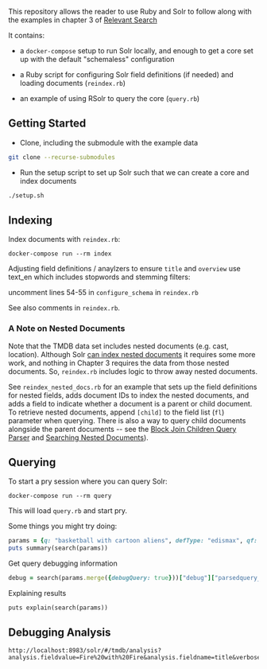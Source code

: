 This repository allows the reader to use Ruby and Solr to follow along with the
examples in chapter 3 of [Relevant
Search](https://learning.oreilly.com/library/view/relevant-search-with/9781617292774/)

It contains:

* a `docker-compose` setup to run Solr locally, and enough to get a core set up
  with the default "schemaless" configuration

* a Ruby script for configuring Solr field definitions (if needed) and loading documents (`reindex.rb`)

* an example of using RSolr to query the core (`query.rb`)

## Getting Started

* Clone, including the submodule with the example data

```bash
git clone --recurse-submodules 
```

* Run the setup script to set up Solr such that we can create a core and index documents

```bash
./setup.sh
```

## Indexing

Index documents with `reindex.rb`:

```
docker-compose run --rm index
```

Adjusting field definitions / anaylzers to ensure `title` and `overview` use
text\_en which includes stopwords and stemming filters: 

uncomment lines 54-55 in `configure_schema` in `reindex.rb`

See also comments in `reindex.rb`.

### A Note on Nested Documents

Note that the TMDB data set includes nested documents (e.g. cast, location).
Although Solr [can index nested
documents](https://solr.apache.org/guide/solr/latest/indexing-guide/indexing-nested-documents.html)
it requires some more work, and nothing in Chapter 3 requires the data from
those nested documents. So, `reindex.rb` includes logic to throw away nested
documents.

See `reindex_nested_docs.rb` for an example that sets
up the field definitions for nested fields, adds document IDs to index the
nested documents, and adds a field to indicate whether a document is a parent
or child document. To retrieve nested documents, append `[child]` to the field
list (`fl`) parameter when querying. There is also a way to query child
documents alongside the parent documents -- see the [Block Join Children Query
Parser](https://solr.apache.org/guide/solr/latest/query-guide/block-join-query-parser.html)
and [Searching Nested
Documents](https://solr.apache.org/guide/solr/latest/query-guide/searching-nested-documents.html)).

## Querying

To start a pry session where you can query Solr:

```
docker-compose run --rm query
```

This will load `query.rb` and start pry.

Some things you might try doing:

```ruby
params = {q: "basketball with cartoon aliens", defType: "edismax", qf: "title^10 overview"}
puts summary(search(params))
```

Get query debugging information

```ruby
debug = search(params.merge({debugQuery: true}))["debug"]["parsedquery_toString"]
```

Explaining results

```
puts explain(search(params))
```

## Debugging Analysis

```
http://localhost:8983/solr/#/tmdb/analysis?analysis.fieldvalue=Fire%20with%20Fire&analysis.fieldname=title&verbose_output=1
```

